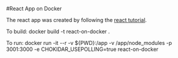 #React App on Docker

The react app was created by following the [react tutorial](https://reactjs.org/tutorial/tutorial.html).

To build: docker build -t react-on-docker .

To run:
docker run     -it     --r    -v ${PWD}:/app     -v /app/node_modules     -p 3001:3000     -e CHOKIDAR_USEPOLLING=true     react-on-docker

